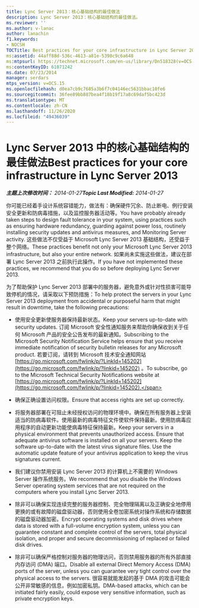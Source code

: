 ```yaml
---
title: Lync Server 2013：核心基础结构的最佳做法
description: Lync Server 2013：核心基础结构的最佳做法。
ms.reviewer: ''
ms.author: v-lanac
author: lanachin
f1.keywords:
- NOCSH
TOCTitle: Best practices for your core infrastructure in Lync Server 2013
ms:assetid: 44aff88d-536c-4613-a81e-5398c9c6a648
ms:mtpsurl: https://technet.microsoft.com/en-us/library/Dn518328(v=OCS.15)
ms:contentKeyID: 61071242
ms.date: 07/23/2014
manager: serdars
mtps_version: v=OCS.15
ms.openlocfilehash: d0ea7cb9c7685a3b6f7c04146ec5631bbac10fe6
ms.sourcegitcommit: 36fee89bb887bea4f18b19f17a8c69daf5bc423d
ms.translationtype: MT
ms.contentlocale: zh-CN
ms.lasthandoff: 11/26/2020
ms.locfileid: "49436039"
---
```

# <a name="best-practices-for-your-core-infrastructure-in-lync-server-2013"></a><span data-ttu-id="e3446-103">Lync Server 2013 中的核心基础结构的最佳做法</span><span class="sxs-lookup"><span data-stu-id="e3446-103">Best practices for your core infrastructure in Lync Server 2013</span></span>

<div data-xmlns="http://www.w3.org/1999/xhtml">

<div class="topic" data-xmlns="http://www.w3.org/1999/xhtml" data-msxsl="urn:schemas-microsoft-com:xslt" data-cs="https://msdn.microsoft.com/">

<div data-asp="https://msdn2.microsoft.com/asp">



</div>

<div id="mainSection">

<div id="mainBody"><span data-ttu-id="e3446-104">

<span> </span></span><span class="sxs-lookup"><span data-stu-id="e3446-104">

<span> </span></span></span>

<span data-ttu-id="e3446-105">_**主题上次修改时间：** 2014-01-27_</span><span class="sxs-lookup"><span data-stu-id="e3446-105">_**Topic Last Modified:** 2014-01-27_</span></span>

<span data-ttu-id="e3446-106">你可能已经着手设计系统容错能力，做法有：确保硬件冗余、防止断电、例行安装安全更新和防病毒措施，以及监控服务器活动等。</span><span class="sxs-lookup"><span data-stu-id="e3446-106">You have probably already taken steps to design fault tolerance in your system, using practices such as ensuring hardware redundancy, guarding against power loss, routinely installing security updates and antivirus measures, and Monitoring Server activity.</span></span> <span data-ttu-id="e3446-107">这些做法不仅受益于 Microsoft Lync Server 2013 基础结构，还受益于整个网络。</span><span class="sxs-lookup"><span data-stu-id="e3446-107">These practices benefit not only your Microsoft Lync Server 2013 infrastructure, but also your entire network.</span></span> <span data-ttu-id="e3446-108">如果尚未实施这些做法，建议在部署 Lync Server 2013 之前执行此操作。</span><span class="sxs-lookup"><span data-stu-id="e3446-108">If you have not implemented these practices, we recommend that you do so before deploying Lync Server 2013.</span></span>

<span data-ttu-id="e3446-109">为了帮助保护 Lync Server 2013 部署中的服务器，避免意外或针对性损害可能导致停机的情况，请采取以下预防措施：</span><span class="sxs-lookup"><span data-stu-id="e3446-109">To help protect the servers in your Lync Server 2013 deployment from accidental or purposeful harm that might result in downtime, take the following precautions:</span></span>

  - <span data-ttu-id="e3446-110">使用安全更新使服务器保持最新状态。</span><span class="sxs-lookup"><span data-stu-id="e3446-110">Keep your servers up-to-date with security updates.</span></span> <span data-ttu-id="e3446-111">订阅 Microsoft 安全性通知服务来帮助你确保收到关于任何 Microsoft 产品的安全公告发布的最新通知。</span><span class="sxs-lookup"><span data-stu-id="e3446-111">Subscribing to the Microsoft Security Notification Service helps ensure that you receive immediate notification of security bulletin releases for any Microsoft product.</span></span> <span data-ttu-id="e3446-112">若要订阅，请转到 Microsoft 技术安全通知网站 [https://go.microsoft.com/fwlink/p/?LinkId=145202](https://go.microsoft.com/fwlink/p/?linkid=145202) 。</span><span class="sxs-lookup"><span data-stu-id="e3446-112">To subscribe, go to the Microsoft Technical Security Notifications website at [https://go.microsoft.com/fwlink/p/?LinkId=145202](https://go.microsoft.com/fwlink/p/?linkid=145202).</span></span>

  - <span data-ttu-id="e3446-113">确保正确设置访问权限。</span><span class="sxs-lookup"><span data-stu-id="e3446-113">Ensure that access rights are set up correctly.</span></span>

  - <span data-ttu-id="e3446-p103">将服务器部署在可阻止未经授权访问的物理环境中。确保在所有服务器上安装适当的防病毒软件。使用最新的病毒特征文件使软件保持最新。使用防病毒应用程序的自动更新功能使病毒特征保持最新。</span><span class="sxs-lookup"><span data-stu-id="e3446-p103">Keep your servers in a physical environment that prevents unauthorized access. Ensure that adequate antivirus software is installed on all your servers. Keep the software up-to-date with the latest virus signature files. Use the automatic update feature of your antivirus application to keep the virus signatures current.</span></span>

  - <span data-ttu-id="e3446-118">我们建议你禁用安装 Lync Server 2013 的计算机上不需要的 Windows Server 操作系统服务。</span><span class="sxs-lookup"><span data-stu-id="e3446-118">We recommend that you disable the Windows Server operating system services that are not required on the computers where you install Lync Server 2013.</span></span>

  - <span data-ttu-id="e3446-119">除非可以确保实现连续完整的服务器控制、完全物理隔离以及正确安全地停用更换的或有故障的磁盘驱动器，否则使用全卷加密系统对操作系统和存储数据的磁盘驱动器加密。</span><span class="sxs-lookup"><span data-stu-id="e3446-119">Encrypt operating systems and disk drives where data is stored with a full-volume encryption system, unless you can guarantee constant and complete control of the servers, total physical isolation, and proper and secure decommissioning of replaced or failed disk drives.</span></span>

  - <span data-ttu-id="e3446-120">除非可以确保严格控制对服务器的物理访问，否则禁用服务器的所有外部直接内存访问 (DMA) 端口。</span><span class="sxs-lookup"><span data-stu-id="e3446-120">Disable all external Direct Memory Access (DMA) ports of the server, unless you can guarantee very tight control over the physical access to the servers.</span></span> <span data-ttu-id="e3446-121">很容易就能发起的基于 DMA 的攻击可能会公开非常敏感的信息，例如加密私钥。</span><span class="sxs-lookup"><span data-stu-id="e3446-121">DMA-based attacks, which can be initiated fairly easily, could expose very sensitive information, such as private encryption keys.</span></span>

<span data-ttu-id="e3446-122"></div>

<span> </span>

</div>

</div>

</span><span class="sxs-lookup"><span data-stu-id="e3446-122"></div>

<span> </span>

</div>

</div>

</span></span></div>

